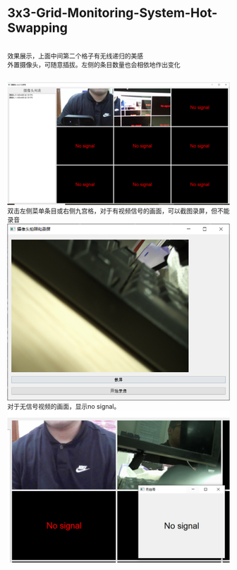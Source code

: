 # 3x3-Grid-Monitoring-System-Hot-Swapping
<br>
效果展示，上面中间第二个格子有无线递归的美感

<br>
外置摄像头，可随意插拔。左侧的条目数量也会相依地作出变化
<br><br>

![](1.png)
<br>
双击左侧菜单条目或右侧九宫格，对于有视频信号的画面，可以截图录屏，但不能录音
![](2.png)
<br>
对于无信号视频的画面，显示no signal。
![](3.png)
